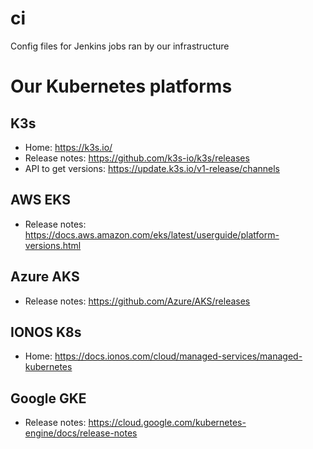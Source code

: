# ci
Config files for Jenkins jobs ran by our infrastructure

# Our Kubernetes platforms

## K3s 

* Home: https://k3s.io/
* Release notes: https://github.com/k3s-io/k3s/releases
* API to get versions: https://update.k3s.io/v1-release/channels

## AWS EKS

* Release notes: https://docs.aws.amazon.com/eks/latest/userguide/platform-versions.html

## Azure AKS

* Release notes: https://github.com/Azure/AKS/releases

## IONOS K8s

* Home: https://docs.ionos.com/cloud/managed-services/managed-kubernetes

## Google GKE

* Release notes: https://cloud.google.com/kubernetes-engine/docs/release-notes
